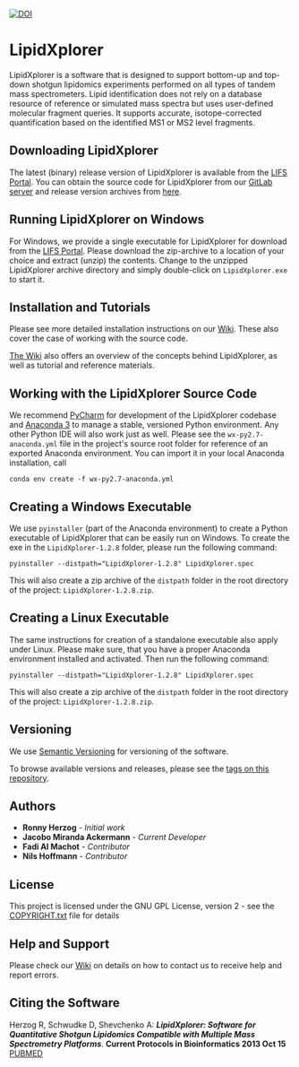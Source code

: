 [![DOI](https://zenodo.org/badge/DOI/10.5281/zenodo.3483977.svg)](https://doi.org/10.5281/zenodo.3483977)
# LipidXplorer

LipidXplorer is a software that is designed to support bottom-up and top-down shotgun lipidomics experiments performed 
on all types of tandem mass spectrometers. Lipid identification does not rely on a database resource of reference 
or simulated mass spectra but uses user-defined molecular fragment queries. It supports accurate, isotope-corrected 
quantification based on the identified MS1 or MS2 level fragments.

## Downloading LipidXplorer

The latest (binary) release version of LipidXplorer is available from the [LIFS Portal](https://lifs.isas.de/lipidxplorer.html). 
You can obtain the source code for LipidXplorer from our [GitLab server](https://gitlab.isas.de/lifs/lipidxplorer) and release version archives from [here](https://gitlab.isas.de/lifs/lipidxplorer/-/releases).

## Running LipidXplorer on Windows

For Windows, we provide a single executable for LipidXplorer for download from the [LIFS Portal](https://lifs.isas.de/lipidxplorer.html).
Please download the zip-archive to a location of your choice and extract (unzip) the contents. 
Change to the unzipped LipidXplorer archive directory and simply double-click on `LipidXplorer.exe` to start it.

## Installation and Tutorials

Please see more detailed installation instructions on our [Wiki](https://lifs.isas.de/wiki/index.php/LipidXplorer_Installation).
These also cover the case of working with the source code.

[The Wiki](https://lifs.isas.de/wiki/index.php) also offers an overview of the concepts behind LipidXplorer, as well as tutorial and reference materials.

## Working with the LipidXplorer Source Code

We recommend [PyCharm](https://www.jetbrains.com/pycharm/) for development of the LipidXplorer codebase and [Anaconda 3](https://www.anaconda.com/distribution/) to manage a stable, versioned Python environment.
Any other Python IDE will also work just as well.
Please see the `wx-py2.7-anaconda.yml` file in the project's source root folder for reference of an exported Anaconda environment. You can import it in your local Anaconda installation, call 
 
    conda env create -f wx-py2.7-anaconda.yml 

## Creating a Windows Executable

We use `pyinstaller` (part of the Anaconda environment) to create a Python executable of LipidXplorer that can be easily run on Windows.
To create the exe in the `LipidXplorer-1.2.8` folder, please run the following command:

    pyinstaller --distpath="LipidXplorer-1.2.8" LipidXplorer.spec

This will also create a zip archive of the `distpath` folder in the root directory of the project: `LipidXplorer-1.2.8.zip`.

## Creating a Linux Executable

The same instructions for creation of a standalone executable also apply under Linux. Please make sure, that you have a proper Anaconda environment
installed and activated. Then run the following command:

    pyinstaller --distpath="LipidXplorer-1.2.8" LipidXplorer.spec

This will also create a zip archive of the `distpath` folder in the root directory of the project: `LipidXplorer-1.2.8.zip`.

## Versioning

We use [Semantic Versioning](http://semver.org/) for versioning of the software.
 
To browse available versions and releases, please see the [tags on this repository](https://gitlab.isas.de/lifs/lipidxplorer/tags). 

## Authors

* **Ronny Herzog** - *Initial work*
* **Jacobo Miranda Ackermann** - *Current Developer*
* **Fadi Al Machot** - *Contributor*
* **Nils Hoffmann** - *Contributor*

## License

This project is licensed under the GNU GPL License, version 2 - see the [COPYRIGHT.txt](COPYRIGHT.txt) file for details

## Help and Support

Please check our [Wiki](https://lifs.isas.de/wiki/index.php) on details on how to contact us to receive help and report errors.

## Citing the Software
Herzog R, Schwudke D, Shevchenko A: ***LipidXplorer: Software for Quantitative Shotgun Lipidomics Compatible with Multiple Mass Spectrometry Platforms***. **Current Protocols in Bioinformatics 2013 Oct 15** [PUBMED](https://www.ncbi.nlm.nih.gov/pubmed/26270171)
